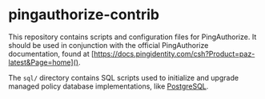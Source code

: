 # pingauthorize-contrib

This repository contains scripts and configuration files for PingAuthorize. It should be used in conjunction with the
official PingAuthorize documentation, found at [https://docs.pingidentity.com/csh?Product=paz-latest&Page=home]().

The `sql/` directory contains SQL scripts used to initialize and upgrade managed policy database implementations, like
[PostgreSQL](./sql/postgresql).

